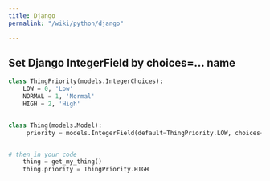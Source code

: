```yaml
---
title: Django
permalink: "/wiki/python/django"

---
```

## Set Django IntegerField by choices=… name
```python
class ThingPriority(models.IntegerChoices):
    LOW = 0, 'Low'
    NORMAL = 1, 'Normal'
    HIGH = 2, 'High'


class Thing(models.Model):
     priority = models.IntegerField(default=ThingPriority.LOW, choices=ThingPriority.choices)


# then in your code
    thing = get_my_thing()
    thing.priority = ThingPriority.HIGH
```